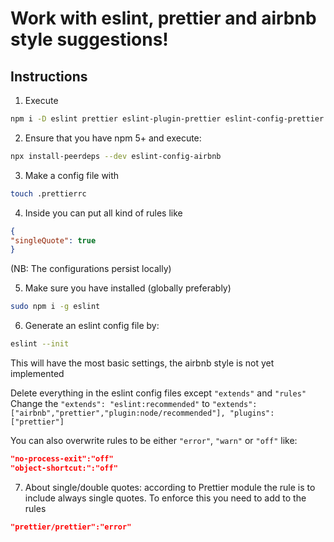 
# Work with eslint, prettier and airbnb style suggestions!
## Instructions

1. Execute
```bash
npm i -D eslint prettier eslint-plugin-prettier eslint-config-prettier eslint-plugin-node eslint-config-node
```
 
2. Ensure that you have npm 5+ and execute:
```bash
npx install-peerdeps --dev eslint-config-airbnb
```
3. Make a config file with
```bash
touch .prettierrc
```

4. Inside you can put all kind of rules like
```json
{
"singleQuote": true
}
```
(NB: The configurations persist locally)

5. Make sure you have installed (globally preferably)
```bash
sudo npm i -g eslint
```

6. Generate an eslint config file by:
```bash
eslint --init
```
This will have the most basic settings, the airbnb style is not yet implemented

Delete everything in the eslint config files except `"extends"` and `"rules"`
Change the `"extends": "eslint:recommended"` to  `"extends": ["airbnb","prettier","plugin:node/recommended"], "plugins":["prettier"]`

You can also overwrite rules to be either `"error"`, `"warn"` or `"off"`
like: 
```json
"no-process-exit":"off"
"object-shortcut:":"off"
```

7. About single/double quotes: according to Prettier module the rule is to include always single quotes.
To enforce this you need to add to the rules 
```json
"prettier/prettier":"error"
``` 
